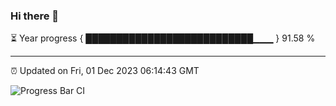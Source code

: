 ### Hi there 👋

⏳ Year progress { ███████████████████████████▁▁▁ } 91.58 %

---

⏰ Updated on Fri, 01 Dec 2023 06:14:43 GMT

![Progress Bar CI](https://github.com/liununu/liununu/workflows/Progress%20Bar%20CI/badge.svg)
